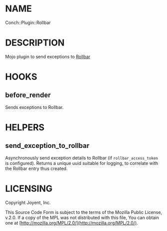 # NAME

Conch::Plugin::Rollbar

# DESCRIPTION

Mojo plugin to send exceptions to [Rollbar](https://rollbar.com)

# HOOKS

## before\_render

Sends exceptions to Rollbar.

# HELPERS

## send\_exception\_to\_rollbar

Asynchronously send exception details to Rollbar (if `rollbar_access_token` is
configured). Returns a unique uuid suitable for logging, to correlate with the
Rollbar entry thus created.

# LICENSING

Copyright Joyent, Inc.

This Source Code Form is subject to the terms of the Mozilla Public License,
v.2.0. If a copy of the MPL was not distributed with this file, You can obtain
one at [http://mozilla.org/MPL/2.0/](http://mozilla.org/MPL/2.0/).
